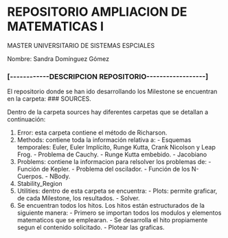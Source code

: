 # REPOSITORIO AMPLIACION DE MATEMATICAS I
MASTER UNIVERSITARIO DE SISTEMAS ESPCIALES

Nombre: Sandra Domínguez Gómez
### [------------DESCRIPCION REPOSITORIO------------------]


El repositorio donde se han ido desarrollando los Milestone se encuentran en la carpeta: ### SOURCES.

Dentro de la carpeta sources hay diferentes carpetas que se detallan a continuación:

1) Error: esta carpeta contiene el método de Richarson.
2) Methods: contiene toda la información relativa a:
        - Esquemas temporales: Euler, Euler Implícito, Runge Kutta, Crank Nicolson y Leap Frog.
        - Problema de Cauchy.
        - Runge Kutta embebido.
        - Jacobiano
3) Problems: contiene la informacion para relsolver los problemas de:
        - Función de Kepler.
        - Problema del oscilador.
        - Función de los N-Cuerpos.
        - NBody.
4) Stability_Region
5) Utilities: dentro de esta carpeta se encuentra:
        - Plots: permite graficar, de cada Milestone, los resultados.
        - Solver.
6) Se encuentran todos los hitos.
Los hitos están estructurados de la siguiente manera:
        - Primero se importan todos los modulos y elementos matematicos que se emplearan.
        - Se desarrolla el hito propiamente segun el contenido solicitado.
        - Plotear las graficas.